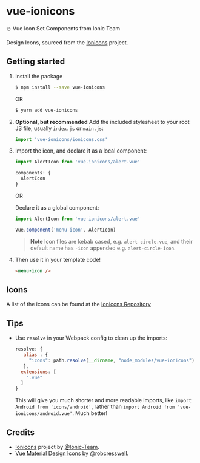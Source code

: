 # vue-ionicons
:snowman: Vue Icon Set Components from Ionic Team

Design Icons, sourced from the
[Ionicons](https://github.com/ionic-team/ionicons) project.

## Getting started

1. Install the package

    ```bash
    $ npm install --save vue-ionicons
    ```

    OR

    ```bash
    $ yarn add vue-ionicons
    ```

2. **Optional, but recommended** Add the included stylesheet to your root JS
   file, usually `index.js` or `main.js`:

    ```javascript
    import 'vue-ionicons/ionicons.css'
    ```

3. Import the icon, and declare it as a local component:

    ```javascript
    import AlertIcon from 'vue-ionicons/alert.vue'

    components: {
      AlertIcon
    }
    ```

    OR

    Declare it as a global component:

    ```javascript
    import AlertIcon from 'vue-ionicons/alert.vue'

    Vue.component('menu-icon', AlertIcon)
    ```

    > **Note** Icon files are kebab cased, e.g. `alert-circle.vue`, and
    > their default name has `-icon` appended e.g. `alert-circle-icon`.

4. Then use it in your template code!

    ```html
    <menu-icon />
    ```

## Icons

A list of the icons can be found at the [Ionicons Repository](https://github.com/ionic-team/ionicons)

## Tips

- Use `resolve` in your Webpack config to clean up the imports:

  ```javascript
  resolve: {
     alias : {
       "icons": path.resolve(__dirname, "node_modules/vue-ionicons")
     },
    extensions: [
      ".vue"
    ]
  }
  ```

  This will give you much shorter and more readable imports, like
  `import Android from 'icons/android'`, rather than
  `import Android from 'vue-ionicons/android.vue'`. Much better!

## Credits

+ [Ionicons](https://github.com/ionic-team/ionicons) project by [@Ionic-Team](https://github.com/ionic-team).
+ [Vue Material Design Icons](https://gitlab.com/robcresswell/vue-material-design-icons) by [@robcresswell](https://gitlab.com/robcresswell/).
